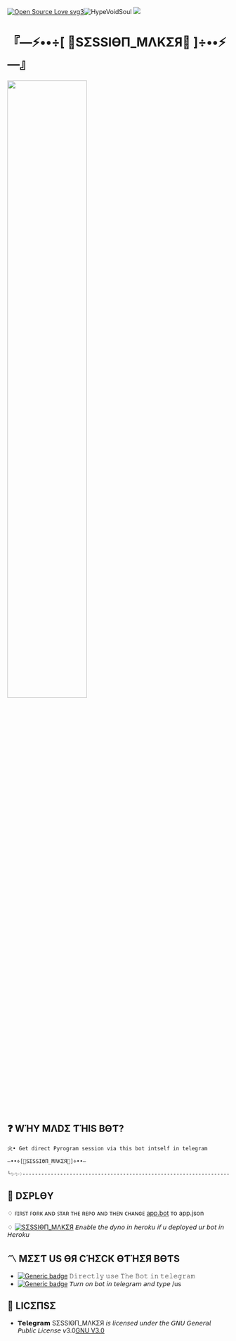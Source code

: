 [![Open Source Love svg3](https://badges.frapsoft.com/os/v3/open-source.svg?v=103)](https://github.com/ellerbrock/open-source-badges/)<img align="centre" src="https://img.shields.io/badge/Made%20for-VSCode-1f425f.svg" alt="HypeVoidSoul"/>
<img align="centre" src="https://img.shields.io/badge/Maintained%3F-yes-green.svg"/>
# 『—⚡️••÷[ 🧊SΣSSIӨП_MΛKΣЯ🧊 ]÷••⚡️—』
<img src="https://telegra.ph/file/375f047a3252dd8f4d6d9.jpg" width="60%" />



## ❓ WΉY MΛDΣ ƬΉIS BӨƬ?
```sh
火• Get direct Pyrogram session via this bot intself in telegram

—••÷[🧊SΣSSIӨП_MΛKΣЯ🧊]÷••—

╰✨✨♢--------------------------------------------------------------------♢✨✨╮
```
## 💠 DΣPLӨY
♢ ꜰɪʀꜱᴛ ꜰᴏʀᴋ ᴀɴᴅ ꜱᴛᴀʀ ᴛʜᴇ ʀᴇᴘᴏ ᴀɴᴅ ᴛʜᴇɴ ᴄʜᴀɴɢᴇ [app.bot](app.bot) ᴛᴏ app.json

♢ [![SΣSSIӨП_MΛKΣЯ](https://www.herokucdn.com/deploy/button.svg)](https://heroku.com/deploy?template=https://github.com/HypeVoidSoul/Pyrogram-Session-Maker.git/VOID)
𝘌𝘯𝘢𝘣𝘭𝘦 𝘵𝘩𝘦 𝘥𝘺𝘯𝘰 𝘪𝘯 𝘩𝘦𝘳𝘰𝘬𝘶 𝘪𝘧 𝘶 𝘥𝘦𝘱𝘭𝘰𝘺𝘦𝘥 𝘶𝘳 𝘣𝘰𝘵 𝘪𝘯 𝘏𝘦𝘳𝘰𝘬𝘶


## 〽️ MΣΣƬ US ӨЯ CΉΣCK ӨƬΉΣЯ BӨƬS   
- [![Generic badge](https://img.shields.io/badge/SΣSSIӨП_MΛKΣЯ-Vïå_ßð†-red.svg)](https://t.me/HVpyrogrambot)
𝙳𝚒𝚛𝚎𝚌𝚝𝚕𝚢 𝚞𝚜𝚎 𝚃𝚑𝚎 𝙱𝚘𝚝 𝚒𝚗 𝚝𝚎𝚕𝚎𝚐𝚛𝚊𝚖
- [![Generic badge](https://img.shields.io/badge/𝙷𝚢𝚙𝚎𝚅𝚘𝚒𝚍𝙱𝚘𝚝-Vïå_ßð†-orange.svg)](https://t.me/HypeVoidBot) 𝘛𝘶𝘳𝘯 𝘰𝘯 𝘣𝘰𝘵 𝘪𝘯 𝘵𝘦𝘭𝘦𝘨𝘳𝘢𝘮 𝘢𝘯𝘥 𝘵𝘺𝘱𝘦 /us


## 📜 LICΣПSΣ
- 𝗧𝗲𝗹𝗲𝗴𝗿𝗮𝗺 SΣSSIӨП_MΛKΣЯ 𝘪𝘴 𝘭𝘪𝘤𝘦𝘯𝘴𝘦𝘥 𝘶𝘯𝘥𝘦𝘳 𝘵𝘩𝘦 𝘎𝘕𝘜 𝘎𝘦𝘯𝘦𝘳𝘢𝘭 𝘗𝘶𝘣𝘭𝘪𝘤 𝘓𝘪𝘤𝘦𝘯𝘴𝘦 𝘷3.0[GNU V3.0](LICENSE)
